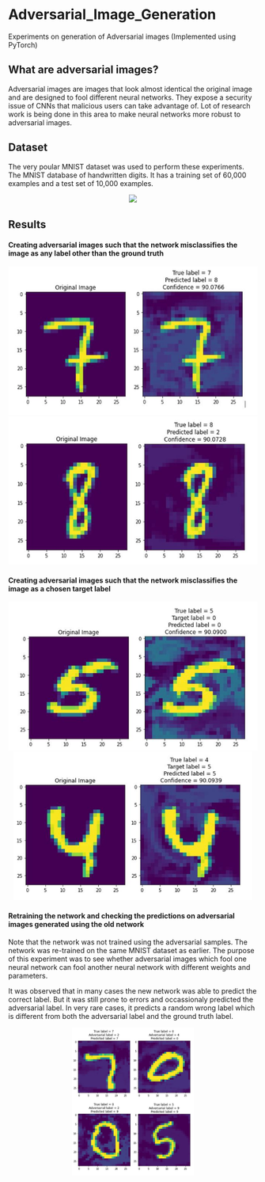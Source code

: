 # Adversarial_Image_Generation
Experiments on generation of Adversarial images (Implemented using PyTorch)

## What are adversarial images?
Adversarial images are images that look almost identical the original image and are designed to fool
different neural networks. They expose a security issue of CNNs that malicious users can take advantage of.
Lot of research work is being done in this area to make neural networks more robust to adversarial images.

## Dataset
The very poular MNIST dataset was used to perform these experiments. The MNIST database of handwritten digits. It has a training set of 60,000 examples and a test set of 10,000 examples.<br>
<p align = "center">
  <img src = "/Images/dataset_1.jpeg" height = 300>
</p>

## Results
#### Creating adversarial images such that the network misclassifies the image as any label other than the ground truth
<p align = "center">
  <img src = "/Images/result_1.png" height = 300><br>
  <img src = "/Images/result_2.png" height = 300>
</p>

#### Creating adversarial images such that the network misclassifies the image as a chosen target label
<p align = "center">
  <img src = "/Images/result_3.png" height = 300><br>
  <img src = "/Images/result_4.png" height = 300>
</p>

#### Retraining the network and checking the predictions on adversarial images generated using the old network
Note that the network was not trained using the adversarial samples. The network was re-trained on the same MNIST dataset as earlier.
The purpose of this experiment was to see whether adversarial images which fool one neural network can fool another neural network with different weights and parameters.

It was observed that in many cases the new network was able to predict the correct label. But it was still prone to errors and occassionaly predicted the adversarial label. In very rare cases, it predicts a random wrong label which is different from both the adversarial label and the ground truth label. <br>
<p align = "center">
  <img src = "/Images/result_5.png" height = 300>
</p>
